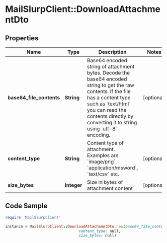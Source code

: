 # MailSlurpClient::DownloadAttachmentDto

## Properties

Name | Type | Description | Notes
------------ | ------------- | ------------- | -------------
**base64_file_contents** | **String** | Base64 encoded string of attachment bytes. Decode the base64 encoded string to get the raw contents. If the file has a content type such as &#x60;text/html&#x60; you can read the contents directly by converting it to string using &#x60;utf-8&#x60; encoding. | [optional] 
**content_type** | **String** | Content type of attachment. Examples are &#x60;image/png&#x60;, &#x60;application/msword&#x60;, &#x60;text/csv&#x60; etc. | [optional] 
**size_bytes** | **Integer** | Size in bytes of attachment content | [optional] 

## Code Sample

```ruby
require 'MailSlurpClient'

instance = MailSlurpClient::DownloadAttachmentDto.new(base64_file_contents: null,
                                 content_type: null,
                                 size_bytes: null)
```


